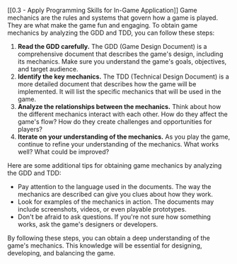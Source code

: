 [[0.3 - Apply Programming Skills for In-Game Application]]
Game mechanics are the rules and systems that govern how a game is played. They are what make the game fun and engaging. To obtain game mechanics by analyzing the GDD and TDD, you can follow these steps:

1. **Read the GDD carefully.** The GDD (Game Design Document) is a comprehensive document that describes the game's design, including its mechanics. Make sure you understand the game's goals, objectives, and target audience.
2. **Identify the key mechanics.** The TDD (Technical Design Document) is a more detailed document that describes how the game will be implemented. It will list the specific mechanics that will be used in the game.
3. **Analyze the relationships between the mechanics.** Think about how the different mechanics interact with each other. How do they affect the game's flow? How do they create challenges and opportunities for players?
4. **Iterate on your understanding of the mechanics.** As you play the game, continue to refine your understanding of the mechanics. What works well? What could be improved?

Here are some additional tips for obtaining game mechanics by analyzing the GDD and TDD:

- Pay attention to the language used in the documents. The way the mechanics are described can give you clues about how they work.
- Look for examples of the mechanics in action. The documents may include screenshots, videos, or even playable prototypes.
- Don't be afraid to ask questions. If you're not sure how something works, ask the game's designers or developers.

By following these steps, you can obtain a deep understanding of the game's mechanics. This knowledge will be essential for designing, developing, and balancing the game.